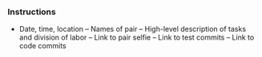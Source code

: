 ### Instructions
- Date, time, location
– Names of pair
– High-level description of tasks and division of
labor
– Link to pair selfie
– Link to test commits
– Link to code commits
